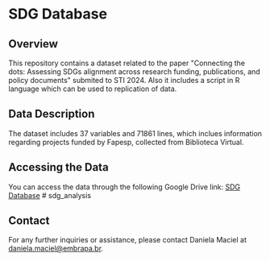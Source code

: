 # SDG Database

## Overview
This repository contains a dataset related to the paper "Connecting the dots: Assessing SDGs alignment across research funding, publications, and policy documents" submited to STI 2024. Also it includes a script in R language which can be used to replication of data.

## Data Description
The dataset includes 37 variables and 71861 lines, which inclues information regarding projects funded by Fapesp, collected from Biblioteca Virtual. 

## Accessing the Data
You can access the data through the following Google Drive link:
[SDG Database](https://docs.google.com/spreadsheets/d/1jc8FE4mm5rVnTfG13MgHTsmag9ZNENis/edit?usp=sharing&ouid=108885149077301678625&rtpof=true&sd=true) # sdg_analysis

## Contact
For any further inquiries or assistance, please contact Daniela Maciel at daniela.maciel@embrapa.br.
